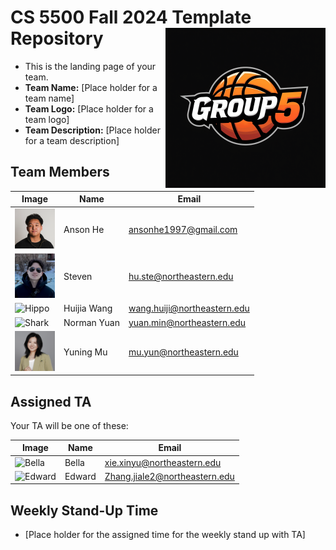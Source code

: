 # CS 5500 Fall 2024 Template Repository <img src="Resources/teamlogo.png" alt="Team Logo" height="256" width="256" align="right">


- This is the landing page of your team.
- **Team Name:** [Place holder for a team name]
- **Team Logo:** [Place holder for a team logo]
- **Team Description:** [Place holder for a team description]


## Team Members
| Image                                                              | Name | Email |
|--------------------------------------------------------------------|------|-------|
| <img src="Resources/anson.png" alt="Cat" height="64" width="64">   | Anson He | ansonhe1997@gmail.com |
| <img src="Resources/steven.png" alt="Steven" width="64">           | Steven | hu.ste@northeastern.edu |
| <img src="Resources/hippo.png" alt="Hippo" height="64" width="64"> | Huijia Wang | wang.huiji@northeastern.edu |
| <img src="https://cdn.prod.website-files.com/64ed6b74264785e85f33ea81/64ed6f2c29f3b2cfe848dad7_B3B73182-6142-4BBD-8BD2-5CB77873946B_Original%202-p-800.jpg" alt="Shark" height="64" width="64"> | Norman Yuan | yuan.min@northeastern.edu |
| <img src="Resources/yuning.png" alt="Yuning" width="64"> | Yuning Mu | mu.yun@northeastern.edu |



## Assigned TA
Your TA will be one of these:

| Image | Name | Email |
|-------|------|-------|
| <img src="Resources/bella.jpeg" alt="Bella" height="64" width="64"> | Bella | xie.xinyu@northeastern.edu |
| <img src="Resources/edward.jpeg" alt="Edward" height="64" width="64"> | Edward | Zhang.jiale2@northeastern.edu |


## Weekly Stand-Up Time
- [Place holder for the assigned time for the weekly stand up with TA]

